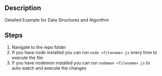 ## Description

Detailed Example for Data Structures and Algorithm

## Steps

1.  Navigate to the repo folder
2.  If you have node installed you can run `node <filename>.js` every time to execute the file
3.  If you have nodemon installed you can run `nodemon <filename>.js` to auto watch and execute the changes
